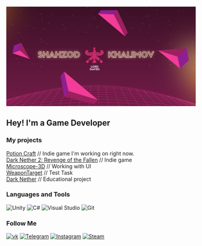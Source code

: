 ![Header](https://github.com/ShahzodHD/ShahzodHD/blob/main/assets/header.png) 

## Hey! I'm a Game Developer 

### My projects
[Potion Craft](https://github.com/ShahzodHD/PotionCraft) // Indie game I'm working on right now. <br> 
[Dark Nether 2: Revenge of the Fallen](https://github.com/ShahzodHD/DarkNether2) // Indie game <br> 
[Microscope-3D](https://github.com/ShahzodHD/Microscope-3D) // Working with UI <br> 
[WeaponTarget](https://github.com/ShahzodHD/WeaponTarget) // Test Task <br> 
[Dark Nether](https://github.com/ShahzodHD/DarkNether) // Educational project <br> 
### Languages and Tools
![Unity](https://img.shields.io/badge/-Unity-%23000000?style=for-the-badge&logo=unity)
![C#](https://img.shields.io/badge/C%23-%23239120.svg?style=for-the-badge&logo=c-sharp&logoColor=white)
![Visual Studio](https://img.shields.io/badge/Visual%20Studio-5C2D91.svg?style=for-the-badge&logo=visual-studio&logoColor=white)
![Git](https://img.shields.io/badge/git-%23F05033.svg?style=for-the-badge&logo=git&logoColor=white)<br>

### Follow Me
[![vk](https://img.shields.io/badge/-ВКонтакте-4f7db3?style=for-the-badge&logo=VK)](https://vk.com/khalimov202)
[![Telegram](https://img.shields.io/badge/-Telegram-2CA5E0?style=for-the-badge&logo=telegram)](https://t.me/shahzodhd)
[![Instagram](https://img.shields.io/badge/-Instagram-%23E4405F?style=for-the-badge&logo=Instagram&logoColor=white)](https://www.instagram.com/khalimov02/)
[![Steam](https://img.shields.io/badge/-steam-%23000000?style=for-the-badge&logo=steam&logoColor=white)](https://steamcommunity.com/id/1504043)

<!---
### I'm working on:
[Dark Nether 2: Revenge of the Fallen](https://github.com/ShahzodHD/DarkNether2)
-->
